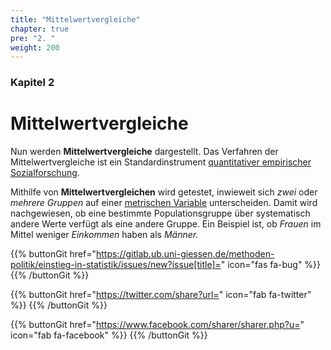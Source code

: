 ```yaml
---
title: "Mittelwertvergleiche"
chapter: true
pre: "2. "
weight: 200
---
```


### Kapitel  2

# Mittelwertvergleiche

Nun werden **Mittelwertvergleiche** dargestellt. Das Verfahren der Mittelwertvergleiche ist ein Standardinstrument [quantitativer empirischer Sozialforschung](../glossar/quantitativesozialforschung/index.html).

Mithilfe von **Mittelwertvergleichen** wird getestet, inwieweit sich *zwei* oder *mehrere Gruppen* auf einer [metrischen Variable](../glossar/metrischesskalenniveau/index.html) unterscheiden. Damit wird nachgewiesen, ob eine bestimmte Populationsgruppe über systematisch andere Werte verfügt als eine andere Gruppe. Ein Beispiel ist, ob *Frauen* im Mittel weniger *Einkommen* haben als *Männer.*

{{% buttonGit href="https://gitlab.ub.uni-giessen.de/methoden-politik/einstieg-in-statistik/issues/new?issue[title]=" icon="fas fa-bug" %}} {{% /buttonGit %}} 

{{% buttonGit href="https://twitter.com/share?url=" icon="fab fa-twitter" %}} {{% /buttonGit %}}

{{% buttonGit href="https://www.facebook.com/sharer/sharer.php?u=" icon="fab fa-facebook" %}} {{% /buttonGit %}}